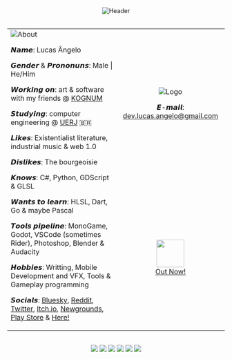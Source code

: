 <div align="center">
  <img src="https://github.com/user-attachments/assets/7ee3fa3a-490c-40c8-ab09-cb6a6109fa14" alt="Header" align="center"></img>
  <br>
  <br>
  <table>
    <tr>
      <td rowspan="2" align="left">
        <img src="https://github.com/user-attachments/assets/5cc176e0-d738-4d5e-8227-3cc5583afc86" alt="About">
        <p> 𝙉𝙖𝙢𝙚: Lucas Ângelo </p>
        <p> 𝙂𝙚𝙣𝙙𝙚𝙧 & 𝙋𝙧𝙤𝙣𝙤𝙣𝙪𝙣𝙨: Male | He/Him </p>
        <p> 𝙒𝙤𝙧𝙠𝙞𝙣𝙜 𝙤𝙣: art & software with my friends @ <a href="https://github.com/Kognum/">KOGNUM</a> </p>
        <p> 𝙎𝙩𝙪𝙙𝙮𝙞𝙣𝙜: computer engineering @ <a href="https://www.uerj.br/">UERJ</a> 🇧🇷 </p>
        <p> 𝙇𝙞𝙠𝙚𝙨: Existentialist literature, industrial music & web 1.0 </p>
        <p> 𝘿𝙞𝙨𝙡𝙞𝙠𝙚𝙨: The bourgeoisie </p>
        <p> 𝙆𝙣𝙤𝙬𝙨: C#, Python, GDScript & GLSL </p>
        <p> 𝙒𝙖𝙣𝙩𝙨 𝙩𝙤 𝙡𝙚𝙖𝙧𝙣: HLSL, Dart, Go & maybe Pascal </p>
        <p> 𝙏𝙤𝙤𝙡𝙨 𝙥𝙞𝙥𝙚𝙡𝙞𝙣𝙚: MonoGame, Godot, VSCode (sometimes Rider), Photoshop, Blender & Audacity </p>
        <p> 𝙃𝙤𝙗𝙗𝙞𝙚𝙨: Writting, Mobile Development and VFX, Tools & Gameplay programming </p>
        <p> 𝙎𝙤𝙘𝙞𝙖𝙡𝙨: <a href="https://bsky.app/profile/lucas.kognum.com">Bluesky</a>, <a href="https://www.reddit.com/u/ahopness/">Reddit</a>, <a href="https://x.com/ahopness">Twitter</a>, <a href="https://ahopness.itch.io">Itch.io</a>, <a href="https://ahopness.newgrounds.com/">Newgrounds</a>, <a href="https://play.google.com/store/apps/dev?id=8108128084347436789">Play Store</a> & <a href="https://github.com/ahopness">Here!</a> </p>
      </td>
      <td align="center">
        <img src="https://github.com/user-attachments/assets/9f1bc13f-2961-4c21-936a-8adde3ad29ab" alt="Logo">
        <br>
        <p> 𝙀-𝙢𝙖𝙞𝙡: <a href="mailto:dev.lucas.angelo@gmail.com" > dev.lucas.angelo@gmail.com </a> </p>
      </td>
    </tr>
    <tr>
      <td align="center">
        <img height="64px" src="https://github.com/user-attachments/assets/7dfe3268-2556-4bf4-8975-4bbb6673cbbc"></img>
        <br>
        <a href="https://kognum.com/"> Out Now! </a>
      </td>
    </tr>
  </table>
  <br>
  <img src="https://cyber.dabamos.de/88x31/anarchy-now.gif">
  <img src="https://raw.githubusercontent.com/ThinLiquid/buttons/main/img/dnbtn.png">
  <img src="https://raw.githubusercontent.com/ThinLiquid/buttons/main/img/github.gif">
  <img src="https://anlucas.neocities.org/blacksun_icon2.gif">
  <img src="https://raw.githubusercontent.com/ThinLiquid/buttons/main/img/lainbutton.gif">
  <img src="https://y2k.neocities.org/buttons/piracy.gif">
</div>


  
